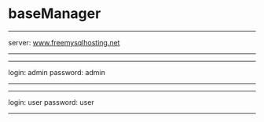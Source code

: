 # baseManager


****
server: www.freemysqlhosting.net
****

****
login: admin
password: admin
***

***
login: user
password: user
****
